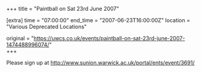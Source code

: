 +++
title = "Paintball on Sat 23rd June 2007"

[extra]
time = "07:00:00"
end_time = "2007-06-23T16:00:00Z"
location = "Various Deprecated Locations"

original = "https://uwcs.co.uk/events/paintball-on-sat-23rd-june-2007-1474488996074/"    
+++

Please sign up at <http://www.sunion.warwick.ac.uk/portal/ents/event/3691/>

